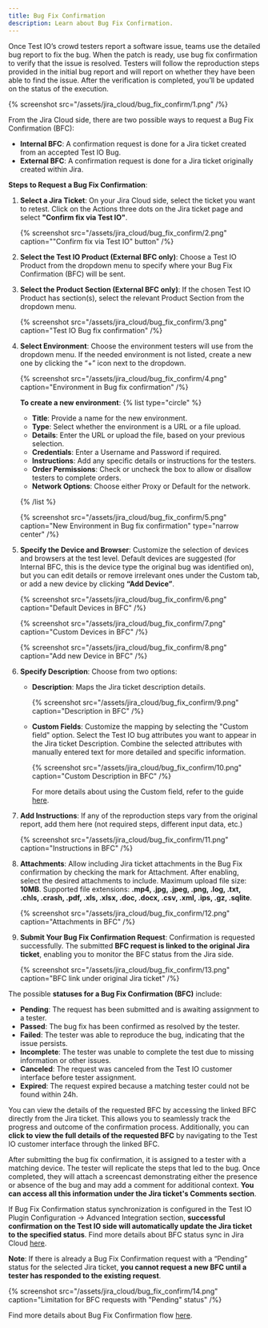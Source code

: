 ```yaml
---
title: Bug Fix Confirmation
description: Learn about Bug Fix Confirmation.
---
```


Once Test IO’s crowd testers report a software issue, teams use the detailed bug report to fix the bug. When the patch is ready, use bug fix confirmation to verify that the issue is resolved. Testers will follow the reproduction steps provided in the initial bug report and will report on whether they have been able to find the issue. After the verification is completed, you’ll be updated on the status of the execution.

{% screenshot src="/assets/jira_cloud/bug_fix_confirm/1.png" /%}

From the Jira Cloud side, there are two possible ways to request a Bug Fix Confirmation (BFC):

- **Internal BFC**: A confirmation request is done for a Jira ticket created from an accepted Test IO Bug.
- **External BFC**: A confirmation request is done for a Jira ticket originally created within Jira.

**Steps to Request a Bug Fix Confirmation**:

1.  **Select a Jira Ticket**: On your Jira Cloud side, select the ticket you want to retest. Click on the Actions three dots on the Jira ticket page and select **"Confirm fix via Test IO"**.

    {% screenshot src="/assets/jira_cloud/bug_fix_confirm/2.png"
    caption="\"Confirm fix via Test IO\" button" /%}

2.  **Select the Test IO Product (External BFC only)**: Choose a Test IO Product from the dropdown menu to specify where your Bug Fix Confirmation (BFC) will be sent.

3.  **Select the Product Section (External BFC only)**: If the chosen Test IO Product has section(s), select the relevant Product Section from the dropdown menu.

    {% screenshot src="/assets/jira_cloud/bug_fix_confirm/3.png" caption="Test IO Bug fix confirmation" /%}

4.  **Select Environment**: Choose the environment testers will use from the dropdown menu. If the needed environment is not listed, create a new one by clicking the “+” icon next to the dropdown.

    {% screenshot src="/assets/jira_cloud/bug_fix_confirm/4.png" caption="Environment in Bug fix confirmation" /%}

    **To create a new environment**:
    {% list type="circle" %}

    - **Title**: Provide a name for the new environment.
    - **Type**: Select whether the environment is a URL or a file upload.
    - **Details**: Enter the URL or upload the file, based on your previous selection.
    - **Credentials**: Enter a Username and Password if required.
    - **Instructions**: Add any specific details or instructions for the testers.
    - **Order Permissions**: Check or uncheck the box to allow or disallow testers to complete orders.
    - **Network Options**: Choose either Proxy or Default for the network.

    {% /list %}

    {% screenshot src="/assets/jira_cloud/bug_fix_confirm/5.png" caption="New Environment in Bug fix confirmation" type="narrow center" /%}

5.  **Specify the Device and Browser**: Customize the selection of devices and browsers at the test level. Default devices are suggested (for Internal BFC, this is the device type the original bug was identified on), but you can edit details or remove irrelevant ones under the Custom tab, or add a new device by clicking **“Add Device”**.

    {% screenshot src="/assets/jira_cloud/bug_fix_confirm/6.png" caption="Default Devices in BFC" /%}

    {% screenshot src="/assets/jira_cloud/bug_fix_confirm/7.png" caption="Custom Devices in BFC" /%}

    {% screenshot src="/assets/jira_cloud/bug_fix_confirm/8.png" caption="Add new Device in BFC" /%}

6.  **Specify Description**: Choose from two options:

    - **Description**: Maps the Jira ticket description details.

      {% screenshot src="/assets/jira_cloud/bug_fix_confirm/9.png" caption="Description in BFC" /%}

    - **Custom Fields**: Customize the mapping by selecting the "Custom field" option. Select the Test IO bug attributes you want to appear in the Jira ticket Description. Combine the selected attributes with manually entered text for more detailed and specific information.

      {% screenshot src="/assets/jira_cloud/bug_fix_confirm/10.png" caption="Custom Description in BFC" /%}

      For more details about using the Custom field, refer to the guide [here](/docs/jira_cloud/custom_field_in_config).

7.  **Add Instructions**: If any of the reproduction steps vary from the original report, add them here (not required steps, different input data, etc.)

    {% screenshot src="/assets/jira_cloud/bug_fix_confirm/11.png" caption="Instructions in BFC"  /%}

8.  **Attachments**: Allow including Jira ticket attachments in the Bug Fix confirmation by checking the mark for Attachment. After enabling, select the desired attachments to include. Maximum upload file size: **10MB**. Supported file extensions: **.mp4, .jpg, .jpeg, .png, .log, .txt, .chls, .crash, .pdf, .xls, .xlsx, .doc, .docx, .csv, .xml, .ips, .gz, .sqlite**.

    {% screenshot src="/assets/jira_cloud/bug_fix_confirm/12.png" caption="Attachments in BFC" /%}

9.  **Submit Your Bug Fix Confirmation Request**: Confirmation is requested successfully. The submitted **BFC request is linked to the original Jira ticket**, enabling you to monitor the BFC status from the Jira side.

    {% screenshot src="/assets/jira_cloud/bug_fix_confirm/13.png" caption="BFC link under original Jira ticket" /%}

The possible **statuses for a Bug Fix Confirmation (BFC)** include:

- **Pending**: The request has been submitted and is awaiting assignment to a tester.
- **Passed**: The bug fix has been confirmed as resolved by the tester.
- **Failed**: The tester was able to reproduce the bug, indicating that the issue persists.
- **Incomplete**: The tester was unable to complete the test due to missing information or other issues.
- **Canceled**: The request was canceled from the Test IO customer interface before tester assignment.
- **Expired**: The request expired because a matching tester could not be found within 24h.

You can view the details of the requested BFC by accessing the linked BFC directly from the Jira ticket. This allows you to seamlessly track the progress and outcome of the confirmation process. Additionally, you can **click to view the full details of the requested BFC** by navigating to the Test IO customer interface through the linked BFC.

After submitting the bug fix confirmation, it is assigned to a tester with a matching device. The tester will replicate the steps that led to the bug. Once completed, they will attach a screencast demonstrating either the presence or absence of the bug and may add a comment for additional context. **You can access all this information under the Jira ticket's Comments section**.

If Bug Fix Confirmation status synchronization is configured in the Test IO Plugin Configuration -> Advanced Integration section, **successful confirmation on the Test IO side will automatically update the Jira ticket to the specified status**. Find more details about BFC status sync in Jira Cloud [here](/docs/jira_cloud/advanced_integration).

**Note**: If there is already a Bug Fix Confirmation request with a “Pending” status for the selected Jira ticket, **you cannot request a new BFC until a tester has responded to the existing request**.

{% screenshot src="/assets/jira_cloud/bug_fix_confirm/14.png" caption="Limitation for BFC requests with \"Pending\" status" /%}

Find more details about Bug Fix Confirmation flow [here](https://help.test.io/en/articles/4201447-how-to-request-a-bug-fix-confirmation).
